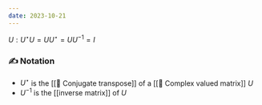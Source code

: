 ```yaml
---
date: 2023-10-21
---
```


$U: U^\star U = UU^\star = UU^{-1} = I$ 
### ✍️ Notation
- $U^\star$ is the [[📘 Conjugate transpose]] of a [[📘 Complex valued matrix]] $U$
- $U^{-1}$ is the [[inverse matrix]] of $U$